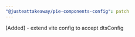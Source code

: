 ```yaml
---
"@justeattakeaway/pie-components-config": patch
---
```


[Added] - extend vite config to accept dtsConfig

